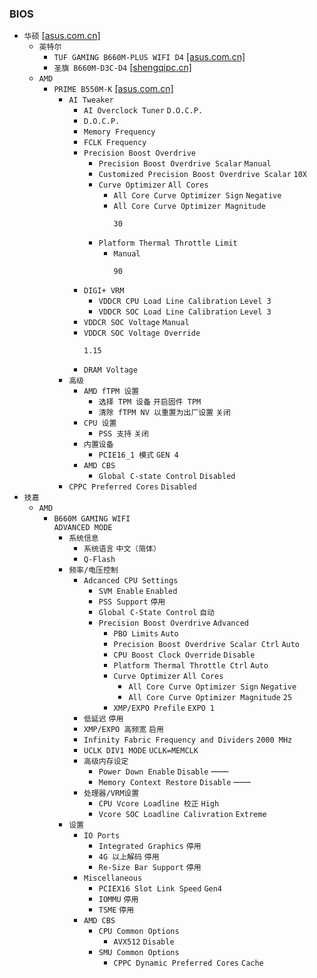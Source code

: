 ### BIOS
* `华硕` [[asus.com.cn]](https://www.asus.com.cn/support/download-center/)
  * `英特尔`
    * `TUF GAMING B660M-PLUS WIFI D4` [[asus.com.cn]](https://www.asus.com.cn/motherboards-components/motherboards/tuf-gaming/tuf-gaming-b660m-plus-wifi-d4/helpdesk_bios?model2Name=TUF-GAMING-B660M-PLUS-WIFI-D4)
    * `圣旗 B660M-D3C-D4` [[shengqipc.cn]](https://www.shengqipc.cn/d25.html)
  * `AMD`
    * `PRIME B550M-K` [[asus.com.cn]](https://www.asus.com.cn/motherboards-components/motherboards/prime/prime-b550m-k/helpdesk_bios?model2Name=PRIME-B550M-K)
      * `AI Tweaker`
        * `AI Overclock Tuner` `D.O.C.P.`
        * `D.O.C.P.`
        * `Memory Frequency`
        * `FCLK Frequency`
        * `Precision Boost Overdrive`
          * `Precision Boost Overdrive Scalar` `Manual`
          * `Customized Precision Boost Overdrive Scalar` `10X`
          * `Curve Optimizer` `All Cores`
            * `All Core Curve Optimizer Sign` `Negative`
            * `All Core Curve Optimizer Magnitude`
              ```
              30
              ```
          * `Platform Thermal Throttle Limit`
            * `Manual`
              ```
              90
              ```
        * `DIGI+ VRM`
          * `VDDCR CPU Load Line Calibration` `Level 3`
          * `VDDCR SOC Load Line Calibration` `Level 3`
        * `VDDCR SOC Voltage` `Manual`
        * `VDDCR SOC Voltage Override`
          ```
          1.15
          ```
        * `DRAM Voltage`
      * `高级`
        * `AMD fTPM 设置`
          * `选择 TPM 设备` `开启固件 TPM`
          * `清除 fTPM NV 以重置为出厂设置` `关闭`
        * `CPU 设置`
          * `PSS 支持` `关闭`
        * `内置设备`
          * `PCIE16_1 模式` `GEN 4`
        * `AMD CBS`
          * `Global C-state Control` `Disabled`
      * `CPPC Preferred Cores` `Disabled`
* `技嘉`
  * `AMD`
    * `B660M GAMING WIFI`  
`ADVANCED MODE`
      * `系统信息`
        * `系统语言` `中文（简体）`
        * `Q-Flash`
      * `频率/电压控制`
        * `Adcanced CPU Settings`
          * `SVM Enable` `Enabled`
          * `PSS Support` `停用`
          * `Global C-State Control` `自动`
          * `Precision Boost Overdrive` `Advanced`
            * `PBO Limits` `Auto`
            * `Precision Boost Overdrive Scalar Ctrl` `Auto`
            * `CPU Boost Clock Override` `Disable`
            * `Platform Thermal Throttle Ctrl` `Auto`
            * `Curve Optimizer` `All Cores`
              * `All Core Curve Optimizer Sign` `Negative`
              * `All Core Curve Optimizer Magnitude` `25`
            * `XMP/EXPO Prefile` `EXPO 1`
        * `低延迟` `停用`
        * `XMP/EXPO 高频宽` `启用`
        * `Infinity Fabric Frequency and Dividers` `2000 MHz`
        * `UCLK DIV1 MODE` `UCLK=MEMCLK`
        * `高级内存设定`
          * `Power Down Enable` `Disable` ——
          * `Memory Context Restore` `Disable` ——
        * `处理器/VRM设置`
          * `CPU Vcore Loadline 校正` `High`
          * `Vcore SOC Loadline Calivration` `Extreme`
      * `设置`
        * `IO Ports`
          * `Integrated Graphics` `停用`
          * `4G 以上解码` `停用`
          * `Re-Size Bar Support` `停用`
        * `Miscellaneous`
          * `PCIEX16 Slot Link Speed` `Gen4`
          * `IOMMU` `停用`
          * `TSME` `停用`
        * `AMD CBS`
          * `CPU Common Options`
            * `AVX512` `Disable`
          * `SMU Common Options`
            * `CPPC Dynamic Preferred Cores` `Cache`